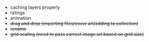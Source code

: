 - caching layers properly
- ratings
- animation
- ~~drag and drop (importing files/cover art/adding to collection)~~
- ~~rename~~
- ~~grid scaling (need to pass correct image url based on grid size)~~